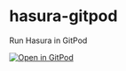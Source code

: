 # hasura-gitpod
Run Hasura in GitPod

[![Open in GitPod](https://gitpod.io/button/open-in-gitpod.svg)](https://gitpod.io/#https://github.com/marcopeg/hasura-gitpod)